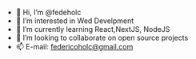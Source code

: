 - 👋 Hi, I’m @fedeholc
- 👀 I’m interested in Wed Develpment
- 🌱 I’m currently learning React,NextJS, NodeJS
- 💞️ I’m looking to collaborate on open source projects
- 📫 E-mail: federicoholc@gmail.com
